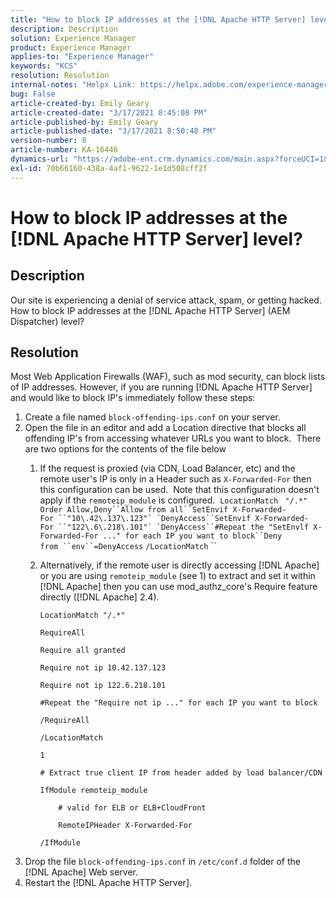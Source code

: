 ```yaml
---
title: "How to block IP addresses at the [!DNL Apache HTTP Server] level?"
description: Description
solution: Experience Manager
product: Experience Manager
applies-to: "Experience Manager"
keywords: "KCS"
resolution: Resolution
internal-notes: "Helpx Link: https://helpx.adobe.com/experience-manager/kb/block-ips-apache-http-server.html#remoteip_module"
bug: False
article-created-by: Emily Geary
article-created-date: "3/17/2021 8:45:08 PM"
article-published-by: Emily Geary
article-published-date: "3/17/2021 8:50:48 PM"
version-number: 8
article-number: KA-16446
dynamics-url: "https://adobe-ent.crm.dynamics.com/main.aspx?forceUCI=1&pagetype=entityrecord&etn=knowledgearticle&id=ad7893a3-6187-eb11-a812-000d3a593216"
exl-id: 70b66160-438a-4af1-9622-1e1d508cff2f
---
```

# How to block IP addresses at the [!DNL Apache HTTP Server] level?

## Description


Our site is experiencing a denial of service attack, spam, or getting hacked. How to block IP addresses at the [!DNL Apache HTTP Server] (AEM Dispatcher) level?


## Resolution


Most Web Application Firewalls (WAF), such as mod security, can block lists of IP addresses. However, if you are running [!DNL Apache HTTP Server] and would like to block IP's immediately follow these steps:

1. Create a file named `block-offending-ips.conf` on your server.
2. Open the file in an editor and add a Location directive that blocks all offending IP's from accessing whatever URLs you want to block.  There are two options for the contents of the file below
   1. If the request is proxied (via CDN, Load Balancer, etc) and the remote user's IP is only in a Header such as `X-Forwarded-For` then this configuration can be used.  Note that this configuration doesn't apply if the `remoteip_module` is configured.  `LocationMatch ` `"/.*"` ```Order Allow,Deny``Allow from all``SetEnvif X-Forwarded-For ``"10\.42\.137\.123"` `DenyAccess``SetEnvif X-Forwarded-For ``"122\.6\.218\.101"` `DenyAccess``#Repeat the "SetEnvlf X-Forwarded-For ..." for each IP you want to block``Deny from ``env``=DenyAccess``` `/LocationMatch` &grave;&grave;
   2. Alternatively, if the remote user is directly accessing [!DNL Apache] or you are using `remoteip_module` (see 1) to extract and set it within [!DNL Apache] then you can use mod_authz_core's Require feature directly ([!DNL Apache] 2.4).


      `LocationMatch "/.*"`


      `RequireAll`


      `Require all granted`


      `Require not ip 10.42.137.123`


      `Require not ip 122.6.218.101`


      `#Repeat the "Require not ip ..." for each IP you want to block`


      `/RequireAll`


      `/LocationMatch`


      `1`


      `# Extract true client IP from header added by load balancer/CDN`


      `IfModule remoteip_module`


      `    # valid for ELB or ELB+CloudFront`


      `    RemoteIPHeader X-Forwarded-For`


      `/IfModule`
3. Drop the file `block-offending-ips.conf` in `/etc/conf.d` folder of the [!DNL Apache] Web server.
4. Restart the [!DNL Apache HTTP Server].
